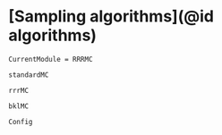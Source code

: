 # [Sampling algorithms](@id algorithms)

```@meta
CurrentModule = RRRMC
```

```@docs
standardMC
```

```@docs
rrrMC
```

```@docs
bklMC
```

```@docs
Config
```


